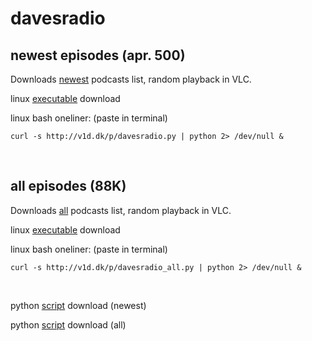 # davesradio

## newest episodes (apr. 500)

Downloads [newest](https://raw.githubusercontent.com/taext/powercasts/master/newest.txt) podcasts list, random playback in VLC.

linux [executable](http://v1d.dk/linux/http://v1d.dk/linux/davesradio) download

linux bash oneliner: (paste in terminal)

    curl -s http://v1d.dk/p/davesradio.py | python 2> /dev/null &

<br>

## all episodes (88K)

Downloads [all](https://raw.githubusercontent.com/taext/powercasts/master/podcasts_opml.txt) podcasts list, random playback in VLC.

linux [executable](http://v1d.dk/linux/davesradio_all) download

linux bash oneliner: (paste in terminal)

    curl -s http://v1d.dk/p/davesradio_all.py | python 2> /dev/null &

<br>

python [script](v1d.dk/p/davesradio.py) download (newest)

python [script](v1d.dk/p/davesradio.py_all) download (all)